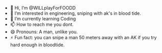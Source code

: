 - 👋 Hi, I’m @WILLplayForFOODD
- 👀 I’m interested in engineering, sniping with ak's in blood tide.
- 🌱 I’m currently learning Coding
- 📫 How to reach me you dont.
- 😄 Pronouns: A man, unlike you.
- ⚡ Fun fact: you can snipe a man 50 meters away with an AK if you try hard enough in bloodtide.

<!---
--->
